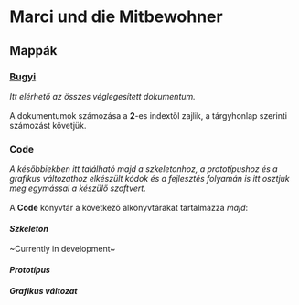 # Marci und die Mitbewohner

## Mappák
### [Bugyi](Bugyi)
_Itt elérhető az összes véglegesített dokumentum._\
\
A dokumentumok számozása a **2**-es indextől zajlik, a tárgyhonlap szerinti számozást követjük.
### Code
_A későbbiekben itt található majd a szkeletonhoz, a prototípushoz és a grafikus változathoz elkészült kódok és a fejlesztés folyamán is itt osztjuk meg egymással a készülő szoftvert._\
\
A **Code** könyvtár a következő alkönyvtárakat tartalmazza _majd_: 
#### _Szkeleton_
\~Currently in development\~
#### _Prototípus_

#### _Grafikus változat_

